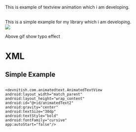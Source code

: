 <html>
<body>
 
 
 This is example of textview animation which i am developing.
 
 <br>
  This is a simple example for my library which i am developing.<br> 

  
<image src = "/images/videotogif_2018.10.23_14.20.32.gif">
  
Above gif show typo effect
  
<h1> XML </h1>
<h2> Simple Example</h2>



<pre>
<code>	
&ltdevnitish.com.animatedtext.AnimatedTextView
android:layout_width="match_parent"
android:layout_height="wrap_content"
android:id="@+id/animatedText2"
android:gravity="center"
android:textSize="30dp"
android:textStyle="bold"
android:fontFamily="cursive"
app:autoStart="false"/&gt	
</code>
</pre>



</body>



</html>
